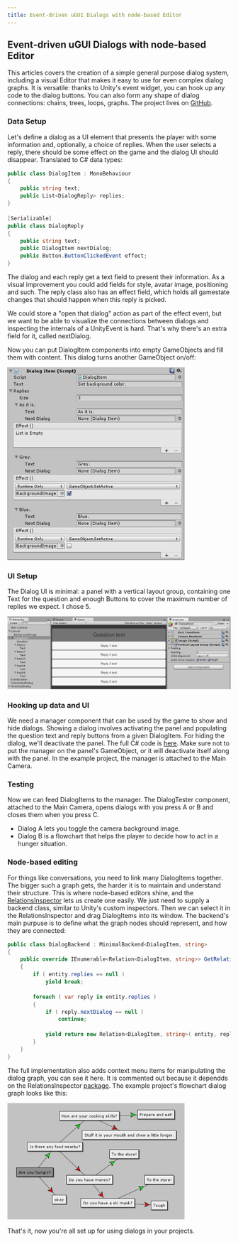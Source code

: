 ```yaml
---
title: Event-driven uGUI Dialogs with node-based Editor
---
```


## Event-driven uGUI Dialogs with node-based Editor

This articles covers the creation of a simple general purpose dialog system, including a visual Editor that makes it easy to use for even complex dialog graphs. It is versatile: thanks to Unity's event widget, you can hook up any code to the dialog buttons. You can also form any shape of dialog connections: chains, trees, loops, graphs. The project lives on [GitHub][projectRepo].

### Data Setup

Let's define a dialog as a UI element that presents the player with some information and, optionally, a choice of replies. When the user selects a reply, there should be some effect on the game and the dialog UI should disappear. Translated to C# data types:

``` cs
public class DialogItem : MonoBehaviour
{
	public string text;
	public List<DialogReply> replies;
}

[Serializable]
public class DialogReply
{
	public string text;
	public DialogItem nextDialog;
	public Button.ButtonClickedEvent effect;
}
```

The dialog and each reply get a text field to present their information. As a visual improvement you could add fields for style, avatar image, positioning and such.
The reply class also has an effect field, which holds all gamestate changes that should happen when this reply is picked. 

We could store a "open that dialog" action as part of the effect event, but we want to be able to visualize the connections between dialogs and inspecting the internals of a UnityEvent is hard. That's why there's an extra field for it, called nextDialog.

Now you can put DialogItem components into empty GameObjects and fill them with content. This dialog turns another GameObject on/off:

<img src="https://raw.githubusercontent.com/seldomU/seldomu.github.io/master/pictures/DialogInspect.png" width="400">

### UI Setup

The Dialog UI is minimal: a panel with a vertical layout group, containing one Text for the question and enough Buttons to cover the maximum number of replies we expect. I chose 5.

<img src="https://raw.githubusercontent.com/seldomU/seldomu.github.io/master/pictures/DialogPanel.png" width="600">

### Hooking up data and UI

We need a manager component that can be used by the game to show and hide dialogs. Showing a dialog involves activating the panel and populating the question text and reply buttons from a given DialogItem. For hiding the dialog, we'll deactivate the panel. The full C# code is [here][dialogManagerSource]. Make sure not to put the manager on the panel's GameObject, or it will deactivate itself along with the panel. In the example project, the manager is attached to the Main Camera.

### Testing

Now we can feed DialogItems to the manager. The DialogTester component, attached to the Main Camera, opens dialogs with you press A or B and closes them when you press C.

* Dialog A lets you toggle the camera background image.
* Dialog B is a flowchart that helps the player to decide how to act in a hunger situation.

### Node-based editing

For things like conversations, you need to link many DialogItems together. The bigger such a graph gets, the harder it is to maintain and understand their structure. This is where node-based editors shine, and the [RelationsInspector][RIThread] lets us create one easily. We just need to supply a backend class, similar to Unity's custom inspectors. Then we can select it in the RelationsInspector and drag DialogItems into its window. The backend's main purpuse is to define what the graph nodes should represent, and how they are connected: 

``` cs
public class DialogBackend : MinimalBackend<DialogItem, string>
{
	public override IEnumerable<Relation<DialogItem, string>> GetRelations( DialogItem entity )
	{
		if ( entity.replies == null )
			yield break;

		foreach ( var reply in entity.replies )
		{
			if ( reply.nextDialog == null )
				continue;

			yield return new Relation<DialogItem, string>( entity, reply.nextDialog, reply.text );
		}
	}
}
```

The full implementation also adds context menu items for manipulating the dialog graph, you can see it here<link>. It is commented out because it dependds on the RelationsInspector [package][demopackage]. The example project's flowchart dialog graph looks like this:

<img src="https://raw.githubusercontent.com/seldomU/seldomu.github.io/master/pictures/DialogFlowChart.png" width="400">

That's it, now you're all set up for using dialogs in your projects.

[projectRepo]: https://github.com/seldomU/EventDrivenDialog
[demopackage]: https://www.assetstore.unity3d.com/en/#!/content/54884
[dialogManagerSource]: https://github.com/seldomU/EventDrivenDialog/blob/master/Assets/Scripts/DialogManager.cs
[RIThread]: http://forum.unity3d.com/threads/relationsinspector-reveal-structures-in-your-project-demo.382792/